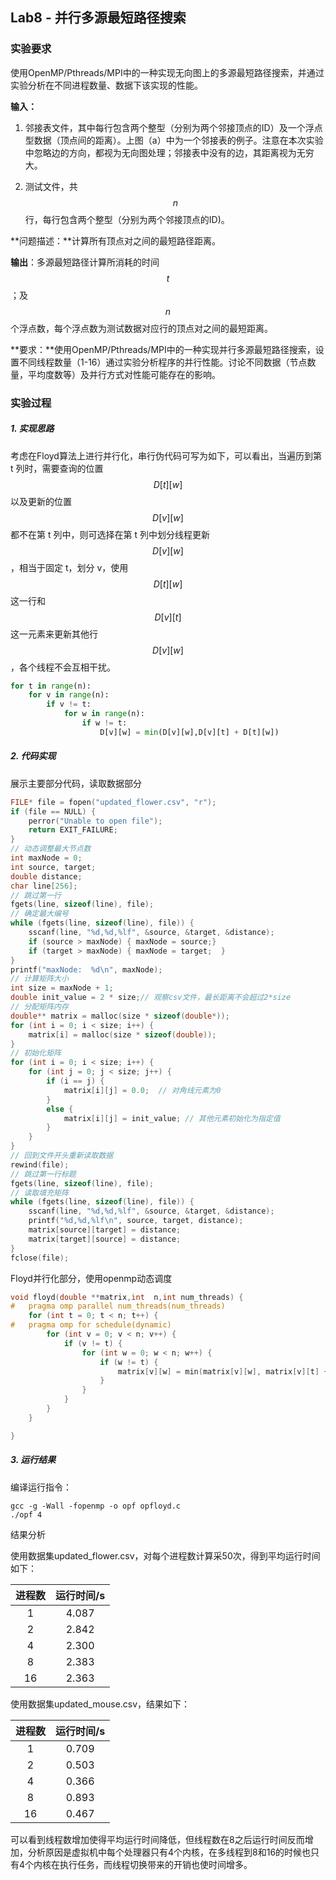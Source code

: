 ## Lab8 - 并行多源最短路径搜索

### 实验要求

使用OpenMP/Pthreads/MPI中的一种实现无向图上的多源最短路径搜索，并通过实验分析在不同进程数量、数据下该实现的性能。

**输入：**

1. 邻接表文件，其中每行包含两个整型（分别为两个邻接顶点的ID）及一个浮点型数据（顶点间的距离）。上图（a）中为一个邻接表的例子。注意在本次实验中忽略边的方向，都视为无向图处理；邻接表中没有的边，其距离视为无穷大。

2. 测试文件，共$$n$$行，每行包含两个整型（分别为两个邻接顶点的ID)。

**问题描述：**计算所有顶点对之间的最短路径距离。

**输出**：多源最短路径计算所消耗的时间$$t$$；及$$n$$个浮点数，每个浮点数为测试数据对应行的顶点对之间的最短距离。

**要求：**使用OpenMP/Pthreads/MPI中的一种实现并行多源最短路径搜索，设置不同线程数量（1-16）通过实验分析程序的并行性能。讨论不同数据（节点数量，平均度数等）及并行方式对性能可能存在的影响。


### 实验过程

##### 1. 实现思路

考虑在Floyd算法上进行并行化，串行伪代码可写为如下，可以看出，当遍历到第 t 列时，需要查询的位置$$D[t][w]$$以及更新的位置$$D[v][w]$$都不在第 t 列中，则可选择在第 t 列中划分线程更新$$D[v][w]$$，相当于固定 t，划分 v，使用$$D[t][w]$$这一行和$$D[v][t]$$这一元素来更新其他行$$D[v][w]$$，各个线程不会互相干扰。

```python
for t in range(n):
	for v in range(n):
		if v != t:
			for w in range(n):	
				if w != t:
					D[v][w] = min(D[v][w],D[v][t] + D[t][w])
```

##### 2. 代码实现

展示主要部分代码，读取数据部分

```C
FILE* file = fopen("updated_flower.csv", "r");
if (file == NULL) {
    perror("Unable to open file");
    return EXIT_FAILURE;
}
// 动态调整最大节点数
int maxNode = 0;
int source, target;
double distance;
char line[256];
// 跳过第一行
fgets(line, sizeof(line), file);
// 确定最大编号
while (fgets(line, sizeof(line), file)) {
    sscanf(line, "%d,%d,%lf", &source, &target, &distance);
    if (source > maxNode) { maxNode = source;}
    if (target > maxNode) { maxNode = target;  }
}
printf("maxNode:  %d\n", maxNode);
// 计算矩阵大小
int size = maxNode + 1;
double init_value = 2 * size;// 观察csv文件，最长距离不会超过2*size
// 分配矩阵内存
double** matrix = malloc(size * sizeof(double*));
for (int i = 0; i < size; i++) {
    matrix[i] = malloc(size * sizeof(double));
}
// 初始化矩阵
for (int i = 0; i < size; i++) {
    for (int j = 0; j < size; j++) {
        if (i == j) {
            matrix[i][j] = 0.0;  // 对角线元素为0
        }
        else {
            matrix[i][j] = init_value; // 其他元素初始化为指定值
        }
    }
}
// 回到文件开头重新读取数据
rewind(file);
// 跳过第一行标题
fgets(line, sizeof(line), file);
// 读取填充矩阵
while (fgets(line, sizeof(line), file)) {
    sscanf(line, "%d,%d,%lf", &source, &target, &distance);
    printf("%d,%d,%lf\n", source, target, distance);
    matrix[source][target] = distance;
    matrix[target][source] = distance;
}
fclose(file);
```

Floyd并行化部分，使用openmp动态调度

```C
void floyd(double **matrix,int  n,int num_threads) {
#   pragma omp parallel num_threads(num_threads)
    for (int t = 0; t < n; t++) {
#   pragma omp for schedule(dynamic) 
        for (int v = 0; v < n; v++) {
            if (v != t) {
                for (int w = 0; w < n; w++) {
                    if (w != t) {
                        matrix[v][w] = min(matrix[v][w], matrix[v][t] + matrix[t][w]);
                    }
                }
            }
        }
    }

}
```

##### 3. 运行结果

编译运行指令：

```shell
gcc -g -Wall -fopenmp -o opf opfloyd.c
./opf 4
```

结果分析

使用数据集updated_flower.csv，对每个进程数计算采50次，得到平均运行时间如下：

| 进程数 | 运行时间/s |
| :----: | :--------: |
|   1    |   4.087    |
|   2    |   2.842    |
|   4    |   2.300    |
|   8    |   2.383    |
|   16   |   2.363    |

使用数据集updated_mouse.csv，结果如下：

| 进程数 | 运行时间/s |
| :----: | :--------: |
|   1    |   0.709    |
|   2    |   0.503    |
|   4    |   0.366    |
|   8    |   0.893    |
|   16   |   0.467    |

可以看到线程数增加使得平均运行时间降低，但线程数在8之后运行时间反而增加，分析原因是虚拟机中每个处理器只有4个内核，在多线程到8和16的时候也只有4个内核在执行任务，而线程切换带来的开销也使时间增多。

